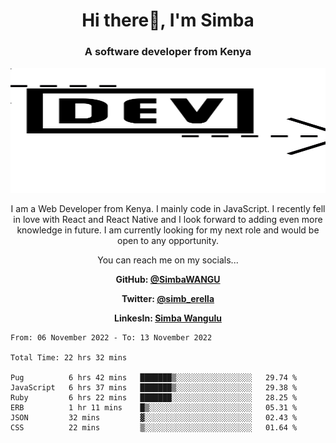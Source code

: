 
<h1 align="center"> Hi there👋, I'm Simba</h1>
<h3 align="center">A software developer from Kenya</h3>

<img src="/arrow-svgrepo-com.svg" margin="auto" width="100%" height="200px">


<p align="center">I am a Web Developer from Kenya. I mainly code in JavaScript. I recently fell in love with React and React Native and I look forward to adding even more knowledge in future. I am currently looking for my next role and would be open to any opportunity.</p>

<p align="center">You can reach me on my socials... </p>

<div align="center">

__<p>  GitHub: [@SimbaWANGU](https://github.com/SimbaWANGU)__  </p>
__<p> Twitter: [@simb_erella](https://twitter.com/simb_erella)__ </p>
__<p> LinkesIn: [Simba Wangulu](https://www.linkedin.com/in/simba-wangulu/)__ </p>

</div>

<!--START_SECTION:waka-->

```text
From: 06 November 2022 - To: 13 November 2022

Total Time: 22 hrs 32 mins

Pug          6 hrs 42 mins   ███████▒░░░░░░░░░░░░░░░░░   29.74 %
JavaScript   6 hrs 37 mins   ███████▒░░░░░░░░░░░░░░░░░   29.38 %
Ruby         6 hrs 22 mins   ███████░░░░░░░░░░░░░░░░░░   28.25 %
ERB          1 hr 11 mins    █▒░░░░░░░░░░░░░░░░░░░░░░░   05.31 %
JSON         32 mins         ▓░░░░░░░░░░░░░░░░░░░░░░░░   02.43 %
CSS          22 mins         ▒░░░░░░░░░░░░░░░░░░░░░░░░   01.64 %
```

<!--END_SECTION:waka-->
